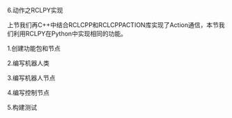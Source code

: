 6.动作之RCLPY实现

上节我们再C++中结合RCLCPP和RCLCPPACTION库实现了Action通信，本节我们利用RCLPY在Python中实现相同的功能。

1.创建功能包和节点

2.编写机器人类

3.编写机器人节点

4.编写控制节点

5.构建测试